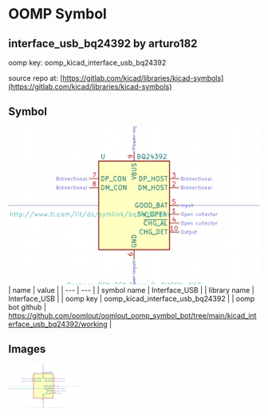 # OOMP Symbol  
## interface_usb_bq24392  by arturo182  
  
oomp key: oomp_kicad_interface_usb_bq24392  
  
source repo at: [https://gitlab.com/kicad/libraries/kicad-symbols](https://gitlab.com/kicad/libraries/kicad-symbols)  
## Symbol  
  
[![working.png](working_600.png)](working.png)  
| name | value | 
| --- | --- | 
| symbol name | Interface_USB | 
| library name | Interface_USB | 
| oomp key | oomp_kicad_interface_usb_bq24392 | 
| oomp bot github | https://github.com/oomlout/oomlout_oomp_symbol_bot/tree/main/kicad_interface_usb_bq24392/working | 
## Images  
  
[![working.png](working_140.png)](working.png)  
